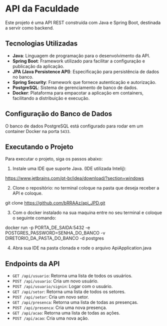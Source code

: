 # API da Faculdade

Este projeto é uma API REST construída com Java e Spring Boot, destinada a servir como backend.

## Tecnologias Utilizadas

- **Java**: Linguagem de programação para o desenvolvimento da API.
- **Spring Boot**: Framework utilizado para facilitar a configuração e publicação da aplicação.
- **JPA (Java Persistence API)**: Especificação para persistência de dados no banco.
- **Spring Security**: Framework que fornece autenticação e autorização.
- **PostgreSQL**: Sistema de gerenciamento de banco de dados.
- **Docker**: Plataforma para empacotar a aplicação em containers, facilitando a distribuição e execução.

## Configuração do Banco de Dados

O banco de dados PostgreSQL está configurado para rodar em um container Docker na porta `5433`.

## Executando o Projeto

Para executar o projeto, siga os passos abaixo:

1. Instale uma IDE que suporte Java. (IDE utilizada Intelij):

https://www.jetbrains.com/pt-br/idea/download/?section=windows

2. Clone o repositório:
no terminal coloque na pasta que deseja receber a API e coloque.

git clone https://github.com/bRRAAz/api_JPD.git

3. Com o docker instalado na sua maquina entre no seu terminal e coloque o seguinte comando:


docker run -p PORTA_DE_SAIDA:5432 -e POSTGRES_PASSWORD=SENHA_DO_BANCO -v  DIRETORIO_DA_PASTA_DO_BANCO -d postgres


4. Abra sua IDE na pasta clonada e rode o arquivo ApiApplication.java


## Endpoints da API

- `GET /api/usuario`: Retorna uma lista de todos os usuários.
- `POST /api/usuario`: Cria um novo usuário.
- `POST /api/usuario/signin`: Logar com o usuário.
- `GET /api/setor`: Retorna uma lista de todos os setores.
- `POST /api/setor`: Cria um novo setor.
- `GET /api/presenca`: Retorna uma lista de todas as presenças.
- `POST /api/presenca`: Cria uma nova presença.
- `GET /api/acao`: Retorna uma lista de todas as ações.
- `POST /api/acao`: Cria uma nova ação.

